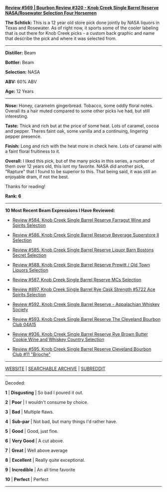 
[**Review #569 | Bourbon Review #320 - Knob Creek Single Barrel Reserve NASA/Rosewater Selection Four Horsemen**]( https://t8ke.review/review-569-knob-creek-single-barrel-reserve-nasa-rosewater-four-horsemen-12yr/)

**The Schtick:** This is a 12 year old store pick done jointly by NASA liquors in Texas and Rosewater. As of right now, it sports some of the cooler labeling that is out there for Knob Creek picks - a custom back graphic and name that describe the pick and where it was selected from. 

-----

**Distiller:** Beam

**Bottler:** Beam

**Selection:** NASA

**ABV:**  60% ABV

**Age:** 12 Years 

-----

**Nose:**  Honey, caramelm gingerbread. Tobacco, some oddly floral notes. Overall its a hair muted compared to some other picks Ive had, but still interesting. 

**Taste:** Thick and rich but at the price of some heat. Lots of caramel, cocoa and pepper. Theres faint oak, some vanilla and a continuing, lingering pepper presence. 

**Finish:** Long and rich with the heat more in check here. Lots of caramel with a faint floral fruitiness to it.  

**Overall:** I liked this pick, but of the many picks in this series, a number of them over 12 years old, this isnt my favorite. NASA did another pick, "Rapture" that I found to be superior to this. That being said, it was still an enjoyable dram, if not the best.

Thanks for reading!

**Rank: 6**

----- 

**10 Most Recent Beam Expressions I Have Reviewed:** 

- [Review #584. Knob Creek Single Barrel Reserve Farragut Wine and Spirits Selection]( https://t8ke.review/review-584-knob-creek-single-barrel-reserve-3634-farragut/) 

- [Review #586. Knob Creek Single Barrel Reserve Beverage Superstore II Selection]( https://t8ke.review/review-586-knob-creek-single-barrel-reserve-beverage-superstore-ii-selection/) 

- [Review #585. Knob Creek Single Barrel Reserve Liquor Barn Bostons Secret Selection]( https://t8ke.review/review-585-knob-creek-single-barrel-reserve-liquor-barn-bostons-secret/) 

- [Review #588. Knob Creek Single Barrel Reserve Prewitt / Old Town Liquors Selection]( https://t8ke.review/review-588-knob-creek-single-barrel-reserve-4018-jeff-prewitt-old-town-liquors-15yr/) 

- [Review #587. Knob Creek Single Barrel Reserve MCs Selection]( https://t8ke.review/review-587-knob-creek-single-barrel-reserve-3892-mcs-selection/) 

- [Review #897. Knob Creek Single Barrel Rye Cask Strength #5722 Ace Spirits Selection]( https://t8ke.review/review-897-knob-creek-single-barrel-rye-5722-ace-spirits-selection/) 

- [Review #592. Knob Creek Single Barrel Reserve - Appalachian Whiskey Society]( https://t8ke.review) 

- [Review #593. Knob Creek Single Barrel Reserve The Cleveland Bourbon Club 04A15]( https://t8ke.review/review-593-knob-creek-single-barrel-reserve-04a15-cleveland-bourbon-club/) 

- [Review #936. Knob Creek Single Barrel Reserve Rye Brown Butter Cookie Wine and Whiskey Country Selection]( https://t8ke.review/review-936-knob-creek-single-barrel-reserve-rye-brown-butter-cookie-wine-and-whiskey-country-selection/) 

- [Review #595. Knob Creek Single Barrel Reserve Cleveland Bourbon Club #11 "Brioche"]( https://t8ke.review/review-595-knob-creek-single-barrel-reserve-cleveland-bourbon-club-11-brioche/) 

-----

[WEBSITE](https://t8ke.review) | [SEARCHABLE ARCHIVE](https://t8ke.review/review-archive/) | [SUBREDDIT](https://reddit.com/r/t8kereviews)

-----

Decoded:

**1** | **Disgusting** | So bad I poured it out.

**2** | **Poor** | I wouldn't consume by choice.

**3** | **Bad** | Multiple flaws.

**4** | **Sub-par** | Not bad, but many things I'd rather have.

**5** | **Good** | Good, just fine.

**6** | **Very Good** | A cut above.

**7** | **Great** | Well above average

**8** | **Excellent** | Really quite exceptional.

**9** | **Incredible** | An all time favorite

**10** | **Perfect** | Perfect

----

